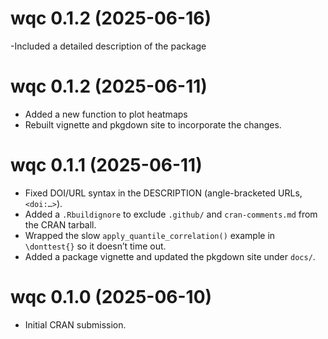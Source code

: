 # wqc 0.1.2 (2025-06-16)

-Included a detailed description of the package

# wqc 0.1.2 (2025-06-11)

- Added a new function to plot heatmaps  
- Rebuilt vignette and pkgdown site to incorporate the changes.

# wqc 0.1.1 (2025-06-11)

- Fixed DOI/URL syntax in the DESCRIPTION (angle-bracketed URLs, `<doi:…>`).  
- Added a `.Rbuildignore` to exclude `.github/` and `cran-comments.md` from the CRAN tarball.  
- Wrapped the slow `apply_quantile_correlation()` example in `\donttest{}` so it doesn’t time out.  
- Added a package vignette and updated the pkgdown site under `docs/`.

# wqc 0.1.0 (2025-06-10)

- Initial CRAN submission.
